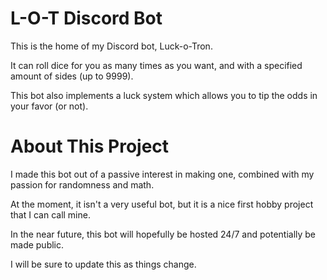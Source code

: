 # L-O-T Discord Bot
This is the home of my Discord bot, Luck-o-Tron.

It can roll dice for you as many times as you want, and with a specified amount of sides (up to 9999).

This bot also implements a luck system which allows you to tip the odds in your favor (or not).
# About This Project
I made this bot out of a passive interest in making one, combined with my passion for randomness and math.

At the moment, it isn't a very useful bot, but it is a nice first hobby project that I can call mine.

In the near future, this bot will hopefully be hosted 24/7 and potentially be made public.

I will be sure to update this as things change.
